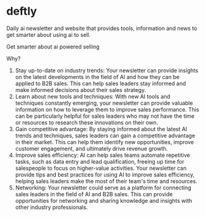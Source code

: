 # deftly

Daily ai newsletter and website that provides tools, information and news to get smarter about using ai to sell. 

Get smarter about ai powered selling 

Why?
1. Stay up-to-date on industry trends: Your newsletter can provide insights on the latest developments in the field of AI and how they can be applied to B2B sales. This can help sales leaders stay informed and make informed decisions about their sales strategy.
2. Learn about new tools and techniques: With new AI tools and techniques constantly emerging, your newsletter can provide valuable information on how to leverage them to improve sales performance. This can be particularly helpful for sales leaders who may not have the time or resources to research these innovations on their own.
3. Gain competitive advantage: By staying informed about the latest AI trends and techniques, sales leaders can gain a competitive advantage in their market. This can help them identify new opportunities, improve customer engagement, and ultimately drive revenue growth.
4. Improve sales efficiency: AI can help sales teams automate repetitive tasks, such as data entry and lead qualification, freeing up time for salespeople to focus on higher-value activities. Your newsletter can provide tips and best practices for using AI to improve sales efficiency, helping sales leaders make the most of their team's time and resources.
5. Networking: Your newsletter could serve as a platform for connecting sales leaders in the field of AI and B2B sales. This can provide opportunities for networking and sharing knowledge and insights with other industry professionals.
